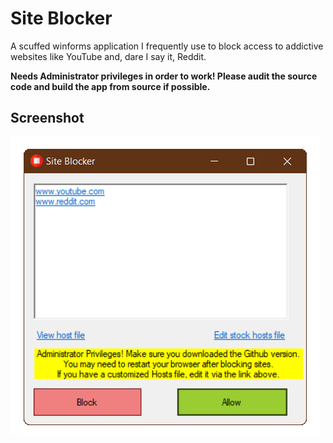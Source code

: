 ﻿# Site Blocker
A scuffed winforms application I frequently use to block access to addictive websites like YouTube and, dare I say it, Reddit.

**Needs Administrator privileges in order to work! Please audit the source code and build the app from source if possible.**

## Screenshot
![Screenshot](images/screenshot.png)